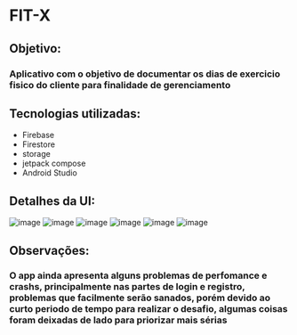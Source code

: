 # FIT-X
## Objetivo:
### Aplicativo com o objetivo de documentar os dias de exercicio fisico do cliente para finalidade de gerenciamento
## Tecnologias utilizadas:
- Firebase
- Firestore
- storage
- jetpack compose
- Android Studio
## Detalhes da UI:
![image](https://github.com/Tharsisboamorte/fit-x/assets/85424269/8cb956e0-8ad9-42b7-923b-6b6b9d690fc5)
![image](https://github.com/Tharsisboamorte/fit-x/assets/85424269/5a844f5c-d9c9-43b5-98f1-d3bf01313b33)
![image](https://github.com/Tharsisboamorte/fit-x/assets/85424269/bfbfae41-321a-445e-af16-b3ec8cdcef30)
![image](https://github.com/Tharsisboamorte/fit-x/assets/85424269/ce456ccd-6196-44b8-be7c-8392b68351e4)
![image](https://github.com/Tharsisboamorte/fit-x/assets/85424269/c552b179-451a-4b28-9b0b-e68ae8b72f24)
![image](https://github.com/Tharsisboamorte/fit-x/assets/85424269/3afe6e5c-eefd-4645-bd10-6a64baef4178)

## Observações:

### O app ainda apresenta alguns problemas de perfomance e crashs, principalmente nas partes de login e registro, problemas que facilmente serão sanados, porém devido ao curto periodo de tempo para realizar o desafio, algumas coisas foram deixadas de lado para priorizar mais sérias


